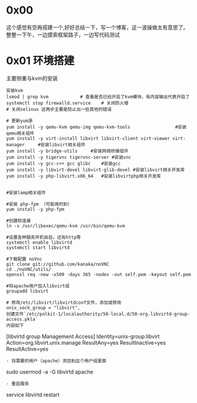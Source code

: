 # 0x00
这个感觉有空再搭建一个,好好总结一下，写一个博客，这一波操做太有意思了。整整一下午，一边摸索框架路子，一边写代码测试

# 0x01 环境搭建
主要侧重与kvm的安装
```
安装kvm
lsmod | grep kvm			# 查看是否已经开启了kvm模块，有内容输出代表开启了
systemctl stop firewalld.service 	# 关闭防火墙
# 关闭selinux 这两步主要是防止出一些其他的错误

# 更新yum源
yum install -y qemu-kvm qemu-img qemu-kvm-tools 				#安装qemu相关组件
yum install -y virt-install libvirt libvirt-client virt-viewer virt-manager 	#安装libvirt相关组件
yum install -y bridge-utils		#安装网络桥接组件
yum install -y tigervnc tigervnc-server #安装vnc
yum install –y gcc-c++ gcc glibc  	#安装gcc
yum install -y libvirt-devel libvirt-glib-devel	#安装libvirt相关开发库
yum install -y php-libvirt.x86_64	#安装libvirtphp相关开发库


#安装lamp相关组件

#安装 php-fpm （可能用的到）
yum install -y php-fpm

#创建软连接
ln -s /usr/libexec/qemu-kvm /usr/bin/qemu-kvm 

#设置各种服务开机自启，还有http等
systemctl enable libvirtd
systemctl start libvirtd 

#下载配置 noVnc
git clone git://github.com/kanaka/noVNC
cd ./noVNC/utils/ 
openssl req -new -x509 -days 365 -nodes -out self.pem -keyout self.pem

#将apache用户加入libvirt组
groupadd libvirt

# 修改/etc/libvirt/libvirtdconf文件，添加或修改
unix_sock_group = "libvirt",
创建文件`/etc/polkit-1/localauthority/50-local.d/50-org.libvirtd-group-access.pkla`
内容如下
```
[libvirtd group Management Access]
Identity=unix-group:libvirt
Action=org.libvirt.unix.manage
ResultAny=yes
ResultInactive=yes
ResultActive=yes
```
- 将需要的用户（apache）添加到这个用户组里面
```
sudo usermod -a -G libvirtd apache
```
- 重启服务
```
service libvirtd restart
```
``` 
